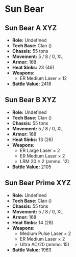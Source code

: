 # Sun Bear
## Sun Bear A XYZ
- **Role:** Undefined
- **Tech Base:** Clan ()
- **Chassis:** 55 tons
- **Movement:** 5 / 8 / 0, XL
- **Armor:** 168
- **Heat Sinks:** 23 (46)
- **Weapons:**
  - ER Medium Laser × 12
- **Battle Value:** 2418

## Sun Bear B XYZ
- **Role:** Undefined
- **Tech Base:** Clan ()
- **Chassis:** 55 tons
- **Movement:** 5 / 8 / 0, XL
- **Armor:** 168
- **Heat Sinks:** 13 (26)
- **Weapons:**
  - ER Large Laser × 2
  - ER Medium Laser × 2
  - LRM 20 × 2 (ammo: 12)
- **Battle Value:** 2105

## Sun Bear Prime XYZ
- **Role:** Undefined
- **Tech Base:** Clan ()
- **Chassis:** 55 tons
- **Movement:** 5 / 8 / 0, XL
- **Armor:** 168
- **Heat Sinks:** 14 (28)
- **Weapons:**
  - Medium Pulse Laser × 2
  - ER Medium Laser × 2
  - Ultra AC/20 (ammo: 15)
- **Battle Value:** 1963

